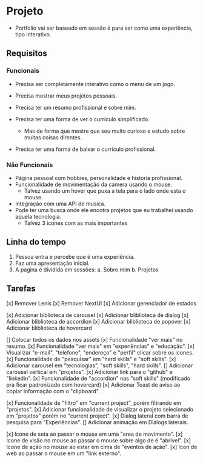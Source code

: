 # Projeto

* Portfolio vai ser baseado em sessão é para ser como uma experiência, tipo interativo.

## Requisitos

### Funcionais
* Precisa ser completamente interativo como o menu de um jogo.

* Precisa mostrar meus projetos pessoais.
* Precisa ter um resumo profissional e sobre mim.
* Precisa ter uma forma de ver o curriculo simplificado.
  * Mas de forma que mostre que sou muito curioso e 
    estudo sobre muitas coisas direntes.
* Precisa ter uma forma de baixar o curriculo profissional.

### Não Funcionais
* Página pessoal com hobbies, personalidade e historia profissional.
* Funcionalidade de movimentação da camera usando o mouse.
  - Talvez usando um hover que puxa a tela para o lado onde esta o mouse.
* Integração com uma API de musica.
* Pode ter uma busca onde ele encotra projetos que eu trabalhei usando aquela tecnologia.
  - Talvez 3 icones com as mais importantes

## Linha do tempo

1. Pessoa entra e percebe que é uma experiência.
2. Faz uma apresentação inicial.
3. A pagina é dividida em sessões:
  a. Sobre mim
  b. Projetos


## Tarefas

[x] Remover Lenis
[x] Remover NextUI
[x] Adicionar gerenciador de estados

[x] Adicionar biblioteca de carousel
[x] Adicionar bliblioteca de dialog
[x] Adicionar bliblioteca de accordion
[x] Adicionar bliblioteca de popover
[x] Adicionar bliblioteca de hovercard

[] Colocar todos os dados nos assets
[x] Funcionalidade "ver mais" no resumo.
[x] Funcionalidade "ver mais" em "experiências" e "educação".
[x] Visualizar "e-mail", "telefone", "endereço" e "perfil" clicar sobre os icones.
[x] Funcionalidade de "pesquisar" em "hard skills" e "soft skills".
[x] Adicionar carousel em "tecnologias", "soft skills", "hard skills".
[] Adicionar carousel vertical em "projetos".
[x] Adicionar link para o "github" e "linkedin".
[x] Funcionalidade de "accordion" nas "soft skills" (modificado pra ficar padronizado com hovercard)
[x] Adicionar Toast de aviso ao copiar informação com o "clipboard".

[x] Funcionalidade de "filtro" em "current project", porém filtrando em "projetos".
[x] Adicionar funcionalidade de visualizar o projeto selecionado em "projetos" porém no "current project".
[x] Dialog lateral com barra de pesquisa para "Experiências".
[] Adicionar animação em Dialogs laterais.

[x] Icone de seta ao passar o mouse em uma "area de movimento".
[x] Icone de visão no mouse ao passar o mouse sobre algo de é "abrivel".
[x] Icone de ação no mouse ao estar em cima de "eventos de ação".
[x] Icon de web ao passar o mouse em um "link externo".
